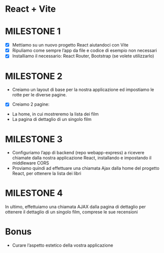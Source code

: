 # React + Vite

# MILESTONE 1
-[X] Mettiamo su un nuovo progetto React aiutandoci con Vite
- [X] Ripuliamo come sempre l’app da file e codice di esempio non necessari
- [X] Installiamo il necessario: React Router, Bootstrap (se volete utilizzarlo)
# MILESTONE 2
- Creiamo un layout di base per la nostra applicazione ed impostiamo le rotte per le diverse pagine.
- [X] Creiamo 2 pagine:
- La home, in cui mostreremo la lista dei film
- La pagina di dettaglio di un singolo film
# MILESTONE 3
- Configuriamo l’app di backend (repo webapp-express) a ricevere chiamate dalla nostra applicazione React, installando e impostando il middleware CORS
- Proviamo quindi ad effettuare una chiamata Ajax dalla home del progetto React, per ottenere la lista dei libri
# MILESTONE 4
In ultimo, effettuiamo una chiamata AJAX dalla pagina di dettaglio per ottenere il dettaglio di un singolo film, comprese le sue recensioni
# Bonus
- Curare l’aspetto estetico della vostra applicazione